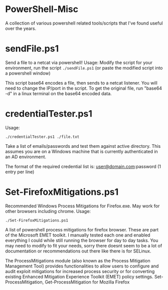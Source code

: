 # PowerShell-Misc
A collection of various powershell related tools/scripts that I've found useful over the years. 


# sendFile.ps1
Send a file to a netcat via powershell!
Usage: Modify the script for your environment, run the script <code>./sendFile.ps1</code> (or paste the modified script into a powershell window)


This script base64 encodes a file, then sends to a netcat listener. You will need to change the IP/port in the script. 
To get the original file, run "base64 -d" in a linux terminal on the base64 encoded data. 

# credentialTester.ps1

Usage: 

<code>./credentialTester.ps1 ./file.txt</code>

Take a list of emails/passwords and test them against active directory. This assumes you are on a Windows machine that is currently authenticated in an AD environment. 

The format of the required credential list is: user@domain.com:password    (1 entry per line)



# Set-FirefoxMitigations.ps1
Recommended Windows Process Mitigations for Firefox.exe. May work for other browsers including chrome. 
Usage:

<code>./Set-FirefoxMitigations.ps1</code>


A list of powershell process mitigations for firefox browser. These are part of the Microsoft EMET toolkit. I manually tested each one and enabled everything I could while still running the browser for day to day tasks. You may need to modify to fit your needs, sorry there doesnt seem to be a lot of documentation or recommendations out there like there is for SELinux.

The ProcessMitigations module (also known as the Process Mitigation Management Tool) provides functionalities to allow users to configure and audit exploit mitigations for increased process security or for converting existing Enhanced Mitigation Experience Toolkit (EMET) policy settings.
Set-ProcessMitigation, Get-ProcessMitigation for Mozilla Firefox
